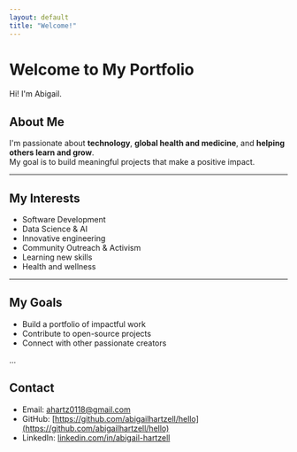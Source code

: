 ```yaml
---
layout: default
title: "Welcome!"
---
```


# Welcome to My Portfolio

Hi! I'm Abigail.

## About Me
 
<!-- You can add blog posts in the `_posts` folder! -->
I'm passionate about **technology**, **global health and medicine**, and **helping others learn and grow**.  
My goal is to build meaningful projects that make a positive impact.

---

## My Interests

- Software Development
- Data Science & AI
- Innovative engineering
- Community Outreach & Activism
- Learning new skills
- Health and wellness

---

## My Goals

- Build a portfolio of impactful work
- Contribute to open-source projects
- Connect with other passionate creators

...

## Contact

- Email: [ahartz0118@gmail.com](mailto:ahartz0118/@gmail.com)
- GitHub: [https://github.com/abigailhartzell/hello](https://github.com/abigailhartzell/hello)
- LinkedIn: [linkedin.com/in/abigail-hartzell](https://linkedin.com/in/abigail-hartzell)
<!--
- Twitter: [{{ site.contact.twitter }}](https://twitter.com/{{ site.contact.twitter }})
- Website: [{{ site.contact.website }}]({{ site.contact.website }})
-->
